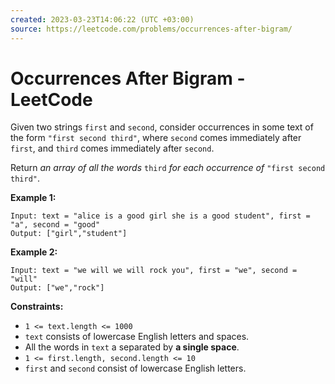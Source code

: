 ```yaml
---
created: 2023-03-23T14:06:22 (UTC +03:00)
source: https://leetcode.com/problems/occurrences-after-bigram/
---
```


# Occurrences After Bigram - LeetCode

Given two strings `first` and `second`, consider occurrences in some text of the form `"first second third"`,
where `second` comes immediately after `first`, and `third` comes immediately after `second`.

Return _an array of all the words_ `third` _for each occurrence of_ `"first second third"`.

**Example 1:**

```
Input: text = "alice is a good girl she is a good student", first = "a", second = "good"
Output: ["girl","student"]

```

**Example 2:**

```
Input: text = "we will we will rock you", first = "we", second = "will"
Output: ["we","rock"]

```

**Constraints:**

- `1 <= text.length <= 1000`
- `text` consists of lowercase English letters and spaces.
- All the words in `text` a separated by **a single space**.
- `1 <= first.length, second.length <= 10`
- `first` and `second` consist of lowercase English letters.
